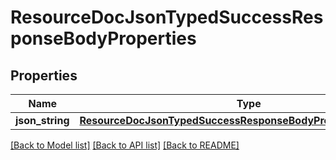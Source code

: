 # ResourceDocJsonTypedSuccessResponseBodyProperties

## Properties
Name | Type | Description | Notes
------------ | ------------- | ------------- | -------------
**json_string** | [**ResourceDocJsonTypedSuccessResponseBodyPropertiesJsonString**](ResourceDocJsonTypedSuccessResponseBodyPropertiesJsonString.md) |  | 

[[Back to Model list]](../README.md#documentation-for-models) [[Back to API list]](../README.md#documentation-for-api-endpoints) [[Back to README]](../README.md)


